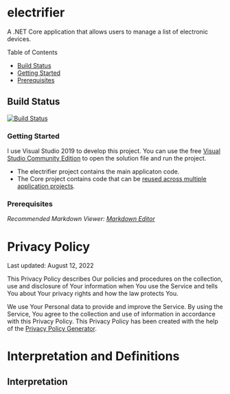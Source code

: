 ﻿# electrifier
A .NET Core application that allows users to manage a list of electronic devices.

Table of Contents
<!--TOC-->
- [Build Status](#build-status)
- [Getting Started](#getting-started)
- [Prerequisites](#prerequisites)
<!--/TOC-->

## Build Status

[![Build Status](https://dev.azure.com/robertmiles/electrifier/_apis/build/status/robertmiles.electrifier?branchName=master)](https://dev.azure.com/robertmiles/electrifier/_build/latest?definitionId=1&branchName=master)

### Getting Started
I  use Visual Studio 2019 to develop this project. You can use the free [Visual Studio Community Edition](https://visualstudio.microsoft.com/vs/community/) to open the solution file and run the project.

- The electrifier project contains the main applicaton code.
- The Core project contains code that can be [reused across multiple application projects](https://docs.microsoft.com/dotnet/standard/net-standard#net-5-and-net-standard).


### Prerequisites

*Recommended Markdown Viewer: [Markdown Editor](https://marketplace.visualstudio.com/items?itemName=MadsKristensen.MarkdownEditor2)*







# Privacy Policy

Last updated: August 12, 2022

This Privacy Policy describes Our policies and procedures on the collection, use and disclosure of Your information when You use the Service and tells You about Your privacy rights and how the law protects You.

We use Your Personal data to provide and improve the Service. By using the Service, You agree to the collection and use of information in accordance with this Privacy Policy. This Privacy Policy has been created with the help of the [Privacy Policy Generator](https://www.privacypolicies.com/privacy-policy-generator/).


# Interpretation and Definitions

## Interpretation

